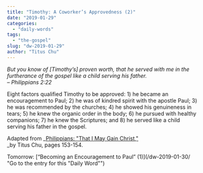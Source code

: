```yaml
---
title: "Timothy: A Coworker’s Approvedness (2)"
date: "2019-01-29"
categories: 
  - "daily-words"
tags: 
  - "the-gospel"
slug: "dw-2019-01-29"
author: "Titus Chu"
---
```


_But you know of \[Timothy’s\] proven worth, that he served with me in the furtherance of the gospel like a child serving his father._  
_– Philippians 2:22_

Eight factors qualified Timothy to be approved: 1) he became an encouragement to Paul; 2) he was of kindred spirit with the apostle Paul; 3) he was recommended by the churches; 4) he showed his genuineness in tears; 5) he knew the organic order in the body; 6) he pursued with healthy companions; 7) he knew the Scriptures; and 8) he served like a child serving his father in the gospel.  
  
Adapted from _[Philippians: "That I May Gain Christ,"](/book-philippians/ "Go to the listing for this book")  
_by Titus Chu, pages 153-154.

Tomorrow: [“Becoming an Encouragement to Paul” (1)](/dw-2019-01-30/ "Go to the entry for this "Daily Word"")
